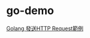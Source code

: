 # go-demo
[Golang 發送HTTP Request範例](https://matthung0807.blogspot.com/2023/10/go-http-request-examples.html)
